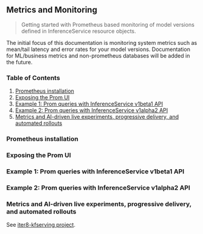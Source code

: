 ## Metrics and Monitoring

> Getting started with Prometheus based monitoring of model versions defined in InferenceService resource objects.

The initial focus of this documentation is monitoring system metrics such as mean/tail latency and error rates for your model versions. Documentation for ML/business metrics and non-prometheus databases will be added in the future.

### Table of Contents
1. [Prometheus installation](#prometheus-installation)
2. [Exposing the Prom UI](#exposing-the-prom-ui)
3. [Example 1: Prom queries with InferenceService v1beta1 API](#example-1-prom-queries-with-inferenceservice-v1beta1-api)
4. [Example 2: Prom queries with InferenceService v1alpha2 API](#example-2-prom-queries-with-inferenceservice-v1alpha2-api)
5. [Metrics and AI-driven live experiments, progressive delivery, and automated rollouts](#metrics-and-ai-driven-live-experiments-progressive-delivery-and-automated-rollouts)

### Prometheus installation

### Exposing the Prom UI

### Example 1: Prom queries with InferenceService v1beta1 API

### Example 2: Prom queries with InferenceService v1alpha2 API

### Metrics and AI-driven live experiments, progressive delivery, and automated rollouts
See [iter8-kfserving project](https://github.com/iter8-tools/iter8-kfserving).